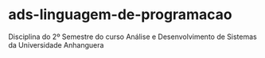 # ads-linguagem-de-programacao
Disciplina do 2º Semestre do curso Análise e Desenvolvimento de Sistemas da Universidade Anhanguera
